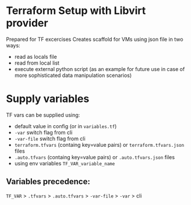 # Terraform Setup with Libvirt provider

Prepared for TF excercises
Creates scaffold for VMs using json file in two ways:
- read as locals file
- read from local list
- execute external python script (as an example for future use in case of more sophisticated data manipulation scenarios)


# Supply variables
TF vars can be supplied using:
- default value in config (or in `variables.tf`)
- `-var` switch flag from cli
- `-var-file` switch flag from cli
- `terraform.tfvars` (containg key=value pairs) or `terraform.tfvars.json` files
- `.auto.tfvars` (containg key=value pairs) or `.auto.tfvars.json` files
- using env variables `TF_VAR_variable_name`

## Variables precedence:
`TF_VAR` > `.tfvars` > `.auto.tfvars` > `-var-file` > `-var` > cli 
